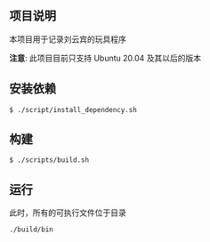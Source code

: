 
## 项目说明
本项目用于记录刘云宾的玩具程序

**注意**: 此项目目前只支持 Ubuntu 20.04 及其以后的版本

## 安装依赖
```
$ ./script/install_dependency.sh
```

## 构建
```
$ ./scripts/build.sh
```

## 运行
此时，所有的可执行文件位于目录

```
./build/bin
```

